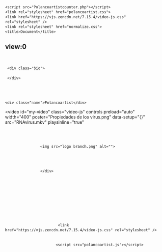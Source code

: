 <!DOCTYPE html>
<html lang="en">
<head>
    <meta charset="UTF-8">
    <meta http-equiv="X-UA-Compatible" content="IE=edge">
    <meta name="viewport" content="width=device-width, initial-scale=1.0">
    <script src="polancoartist.js"></script>
   
    <script src="Polancoartistcounter.php"></script>
    <link rel="stylesheet" href="polancoartist.css">
    <link href="https://vjs.zencdn.net/7.15.4/video-js.css" rel="stylesheet" />
    <link rel="stylesheet" href="normalize.css">
    <title>Document</title>
</head>
<body >
<!--este es tu contador-->
  <h2 id="cont1">view:0</h2>
<br>
<!--aqui empieza tu pagina-->
 
<div class="container">

    
     
     <div class="bio">

     </div>
    
 
           

    <div class="name">Polancoartist</div>
           

<!--Galeria de videos va aqui-->
           


<div class="galeria">   
                
 
<video id="my-video"
class="video-js"
controls
preload="auto"
width="400"
poster="Propiedades de los virus.png"
data-setup="{}"
src="RNAvirus.mkv"
playsinline="true"

></video>

<source src="RNAvirus.mkv" type="video/mkb" />




 <!--galeria publicitaria-->            
   
<br><br>
                    <div class="footer">

             
                    <img src="logo branch.png" alt="">
               

                  

                    </div>
                            
                     





             


                            <link href="https://vjs.zencdn.net/7.15.4/video-js.css" rel="stylesheet" />

             
                           <script src="polancoartist.js"></script>
</div>

 </body>
</html>

